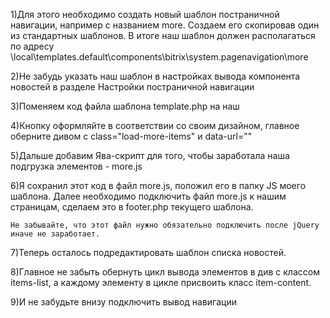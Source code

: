 1)Для этого необходимо создать новый шаблон постраничной навигации, например с названием more. Создаем его скопировав один из стандартных шаблонов. В итоге наш шаблон должен располагаться по адресу \local\templates.default\components\bitrix\system.pagenavigation\more

2)Не забудь указать наш шаблон в настройках вывода компонента новостей в разделе Настройки постраничной навигации

3)Поменяем код файла шаблона template.php на наш

4)Кнопку оформляйте в соответствии со своим дизайном, главное оберните дивом с class="load-more-items" и data-url="<?=$url?>"

5)Дальше добавим Ява-скрипт для того, чтобы заработала наша подгрузка элементов - more.js

6)Я сохранил этот код в файл more.js, положил его в папку JS моего шаблона. Далее необходимо подключить файл more.js к нашим страницам, сделаем это в  footer.php текущего шаблона.

    Не забывайте, что этот файл нужно обязательно подключить после jQuery иначе не заработает.

7)Теперь осталось подредактировать шаблон списка новостей.

8)Главное не забыть обернуть цикл вывода элементов в див с классом items-list, а каждому элементу в цикле присвоить класс item-content.

9)И не забудьте внизу подключить вывод навигации


